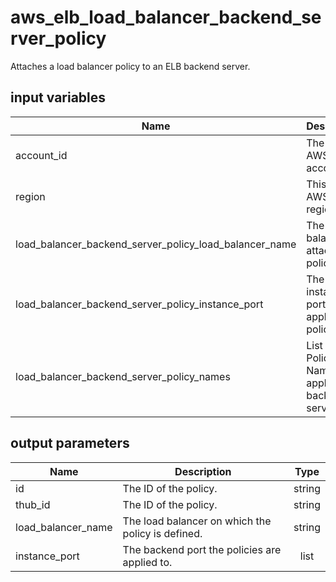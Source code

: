 # aws_elb_load_balancer_backend_server_policy

Attaches a load balancer policy to an ELB backend server.

## input variables

| Name | Description | Type | Default | Required |
|------|-------------|:----:|:-----:|:-----:|
|account_id|The id of AWS account.|string||Yes|
|region|This is the AWS region.|string|us-east-1|Yes|
|load_balancer_backend_server_policy_load_balancer_name|The load balancer to attach the policy to.|string||Yes|
|load_balancer_backend_server_policy_instance_port|The instance port to apply the policy to.|number||Yes|
|load_balancer_backend_server_policy_names|List of Policy Names to apply to the backend server.|list||Yes|

## output parameters

| Name | Description | Type |
|------|-------------|:----:|
|id|The ID of the policy.|string|
|thub_id|The ID of the policy.|string|
|load_balancer_name|The load balancer on which the policy is defined.|string|
|instance_port|The backend port the policies are applied to.|list|
